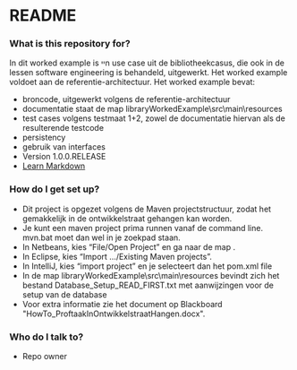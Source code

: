 # README #

### What is this repository for? ###


In dit worked example is ייn use case uit de bibliotheekcasus, die ook in de lessen software engineering is behandeld, uitgewerkt. Het worked example voldoet aan de referentie-architectuur. Het worked example bevat:

* broncode, uitgewerkt volgens de referentie-architectuur
* documentatie staat de map libraryWorkedExample\src\main\resources
* test cases volgens testmaat 1+2, zowel de documentatie hiervan als de resulterende testcode
* persistency
* gebruik van interfaces
* Version 1.0.0.RELEASE
* [Learn Markdown](https://bitbucket.org/tutorials/markdowndemo)

### How do I get set up? ###

* Dit project is opgezet volgens de Maven projectstructuur, zodat het gemakkelijk in de ontwikkelstraat gehangen kan worden.
* Je kunt een maven project prima runnen vanaf de command line. mvn.bat moet dan wel in je zoekpad staan.
* In Netbeans, kies “File/Open Project” en ga naar de map <projectnaam>.
* In Eclipse, kies “Import …/Existing Maven projects”.
* In IntelliJ, kies “import project” en je selecteert dan het pom.xml file
* In de map libraryWorkedExample\src\main\resources bevindt zich het bestand Database_Setup_READ_FIRST.txt met aanwijzingen voor de setup van de database
* Voor extra informatie zie het document op Blackboard "HowTo_ProftaakInOntwikkelstraatHangen.docx".


### Who do I talk to? ###

* Repo owner
